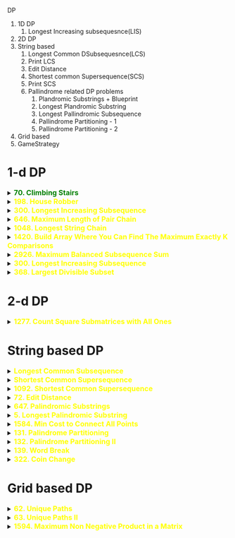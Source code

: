DP

1. 1D DP
   1. Longest Increasing subsequesnce(LIS)
2. 2D DP
3. String based
   1. Longest Common DSubsequesnce(LCS)
   2. Print LCS
   3. Edit Distance
   4. Shortest common Supersequence(SCS)
   5. Print SCS
   6. Pallindrome related DP problems
      1. Plandromic Substrings + Blueprint
      2. Longest Plandromic Substring
      3. Longest Pallindromic Subsequence
      4. Pallindrome Partitioning - 1
      5. Pallindrome Partitioning - 2
4. Grid based
5. GameStrategy



# 1-d DP



<details id="70. Climbing Stairs">
<summary> 
<span style="color:green;font-size:16px;font-weight:bold">70. Climbing Stairs 
</span></summary>

https://leetcode.com/problems/climbing-stairs/


You are climbing a staircase. It takes n steps to reach the top.

Each time you can either climb 1 or 2 steps. In how many distinct ways can you climb to the top?

 

Example 1:

Input: n = 2
Output: 2
Explanation: There are two ways to climb to the top.
1. 1 step + 1 step
2. 2 steps
Example 2:

Input: n = 3
Output: 3
Explanation: There are three ways to climb to the top.
1. 1 step + 1 step + 1 step
2. 1 step + 2 steps
3. 2 steps + 1 step
 

Constraints:

1 <= n <= 45


```java
// Bottom-up
class Solution {

    public int climbStairs(int n) {
        int[] dp = new int[n + 1];
        dp[0] = 1;
        dp[1] = 1;

        for (int i = 2; i < n + 1; i++) {
            dp[i] = dp[i - 1] + dp[i - 2];
        }
        return dp[n];
    }
}

```
```java
// Top down with memo[]
class Solution {
    public int climbStairs(int n) {
        int[] dp = new int[n + 1];
        Arrays.fill(dp, -1);
        return recursivelyClimb(0, 0, n, dp);
    }

    private int recursivelyClimb(int currStep, int totalSteps, int target, int[] dp) {
        // base
        if (currStep == target)
            return 1;
        if (currStep > target)
            return 0;
        if (dp[currStep] != -1)
            return dp[currStep];

        int singleStep = recursivelyClimb(currStep + 1, totalSteps + 1, target, dp);
        int doubleStep = recursivelyClimb(currStep + 2, totalSteps + 2, target, dp);

        return dp[currStep] = singleStep + doubleStep;
    }
}
```
</details>



<details id="198. House Robber">
<summary> 
<span style="color:yellow;font-size:16px;font-weight:bold">198. House Robber 
</span>
</summary>

https://leetcode.com/problems/house-robber/description/

You are a professional robber planning to rob houses along a street. Each house has a certain amount of money stashed, the only constraint stopping you from robbing each of them is that adjacent houses have security systems connected and it will automatically contact the police if two adjacent houses were broken into on the same night.

Given an integer array nums representing the amount of money of each house, return the maximum amount of money you can rob tonight without alerting the police.

 

Example 1:

Input: nums = [1,2,3,1]
Output: 4
Explanation: Rob house 1 (money = 1) and then rob house 3 (money = 3).
Total amount you can rob = 1 + 3 = 4.
Example 2:

Input: nums = [2,7,9,3,1]
Output: 12
Explanation: Rob house 1 (money = 2), rob house 3 (money = 9) and rob house 5 (money = 1).
Total amount you can rob = 2 + 9 + 1 = 12.
 

Constraints:

1 <= nums.length <= 100
0 <= nums[i] <= 400


```java
// Recursion + memo

class Solution {
    public int rob(int[] nums) {
        int[] dp = new int[nums.length];
        Arrays.fill(dp, -1);
        return houserRobber(nums, 0, dp);
    }

    private int houserRobber(int[] nums, int index, int[] dp) {
        if (index >= nums.length)
            return 0;
        if (dp[index] != -1)
            return dp[index];

        int rob = nums[index] + houserRobber(nums, index + 2, dp);
        int skip = houserRobber(nums, index + 1, dp);
        return dp[index] = Math.max(rob, skip);
    }
}
```
</details>

<details id="300. Longest Increasing Subsequence">
<summary> 
<span style="color:yellow;font-size:16px;font-weight:bold">300. Longest Increasing Subsequence 
</span>
</summary>

https://leetcode.com/problems/longest-increasing-subsequence/description/


Given an integer array nums, return the length of the longest strictly increasing 
subsequence
.

 

Example 1:

Input: nums = [10,9,2,5,3,7,101,18]
Output: 4
Explanation: The longest increasing subsequence is [2,3,7,101], therefore the length is 4.
Example 2:

Input: nums = [0,1,0,3,2,3]
Output: 4
Example 3:

Input: nums = [7,7,7,7,7,7,7]
Output: 1
 

Constraints:

1 <= nums.length <= 2500
-104 <= nums[i] <= 104
 

Follow up: Can you come up with an algorithm that runs in O(n log(n)) time complexity?


```java
//Approach-1 (TopDown: Recur+Memo) 
//T.C : O(n*n)
class Solution {
    private int n;
    private int[][] t;

    public int lis(int[] nums, int prevIdx, int currIdx) {
        if (currIdx == n)
            return 0;

        if (prevIdx != -1 && t[prevIdx][currIdx] != -1)
            return t[prevIdx][currIdx];

        int taken = 0;
        if (prevIdx == -1 || nums[currIdx] > nums[prevIdx])
            taken = 1 + lis(nums, currIdx, currIdx + 1);

        int notTaken = lis(nums, prevIdx, currIdx + 1);

        if (prevIdx != -1)
            t[prevIdx][currIdx] = Math.max(taken, notTaken);

        return Math.max(taken, notTaken);
    }

    public int lengthOfLIS(int[] nums) {
        t = new int[2501][2501];
        for (int[] row : t) {
            Arrays.fill(row, -1);
        }

        n = nums.length;
        return lis(nums, -1, 0);
    }
}


//Approach-2 (Bottom Up)
//T.C : O(n^2)
class Solution {
    public int lengthOfLIS(int[] nums) {
        int n = nums.length;

        int[] t = new int[n];
        Arrays.fill(t,1);
    
        int maxLIS = 1;
        
        for(int i = 1; i < n; i++){
            for(int j = 0; j < i; j++){
                if(nums[j] < nums[i]) {
                    t[i] = Math.max(t[i], t[j] + 1);
                    maxLIS = Math.max(maxLIS, t[i]);
                }
            }
        }

        return maxLIS;
    }
}


//Approacj-4 (Using concept of Patience Sorting (O(nlogn))
//T.C : O(nlogn)
//S.C : O(n)
class Solution {
    public int lengthOfLIS(int[] nums) {
        int n = nums.length;
        List<Integer> sorted = new ArrayList<>();

        for (int i = 0; i < n; i++) {
            /*
                Why lower bound?
                We want an increasing subsequence, and hence
                we want to eliminate the duplicates as well.
                lower_bound returns the index of "next greater or equal to."
            */
            int index = binarySearch(sorted, nums[i]);

            if (index == sorted.size())
                sorted.add(nums[i]); // greatest: so insert it
            else
                sorted.set(index, nums[i]); // replace
        }

        return sorted.size();
    }

    private int binarySearch(List<Integer> sorted, int target) {
        int left = 0, right = sorted.size();
        int result = sorted.size();
        
        while (left < right) {
            int mid = left + (right - left) / 2;
            
            if (sorted.get(mid) < target) {
                left = mid + 1;
            } else {
                result = mid;
                right = mid;
            }
        }
        return result;
    }
}

	
//Approach-5 (Using same code of Leetcode-2926(Maximum Balanced Subsequence Sum) (YouTube - https://www.youtube.com/watch?v=JrG4tbq6efg)
//T.C : O(nlogn)
//S.C : O(n)
class Solution {
    public int lengthOfLIS(int[] nums) {
        int n = nums.length;
        TreeMap<Integer, Integer> mp = new TreeMap<>();
        int ans = 0;

        for (int i = 0; i < n; i++) {
            int len = 1;

            Integer key = mp.lowerKey(nums[i]);
            if (key != null) {
                len += mp.get(key);
            }

            mp.put(nums[i], Math.max(mp.getOrDefault(nums[i], 0), len));

            key = mp.higherKey(nums[i]);
            while (key != null && mp.get(key) <= len) {
                mp.remove(key);
                key = mp.higherKey(nums[i]);
            }

            ans = Math.max(ans, len);
        }

        return ans;
    }
}

```


</details>

<details id="646. Maximum Length of Pair Chain">
<summary> 
<span style="color:yellow;font-size:16px;font-weight:bold">646. Maximum Length of Pair Chain 
</span>
</summary>

https://leetcode.com/problems/maximum-length-of-pair-chain/description/


You are given an array of n pairs pairs where pairs[i] = [lefti, righti] and lefti < righti.

A pair p2 = [c, d] follows a pair p1 = [a, b] if b < c. A chain of pairs can be formed in this fashion.

Return the length longest chain which can be formed.

You do not need to use up all the given intervals. You can select pairs in any order.

 

Example 1:

Input: pairs = [[1,2],[2,3],[3,4]]
Output: 2
Explanation: The longest chain is [1,2] -> [3,4].
Example 2:

Input: pairs = [[1,2],[7,8],[4,5]]
Output: 3
Explanation: The longest chain is [1,2] -> [4,5] -> [7,8].
 

Constraints:

n == pairs.length
1 <= n <= 1000
-1000 <= lefti < righti <= 1000

```java
// Recursive + momo

class Solution {
    private int n;
    private int[][] memo = new int[1001][1001];

    private int lis(List<int[]> pairs, int prevIdx, int currIdx) {
        if (currIdx == n) return 0;

        if (prevIdx != -1 && memo[prevIdx][currIdx] != -1) {
            return memo[prevIdx][currIdx];
        }

        int taken = 0;
        if (prevIdx == -1 || pairs.get(currIdx)[0] > pairs.get(prevIdx)[1]) {
            taken = 1 + lis(pairs, currIdx, currIdx + 1);
        }

        int notTaken = lis(pairs, prevIdx, currIdx + 1);

        if (prevIdx != -1) {
            memo[prevIdx][currIdx] = Math.max(taken, notTaken);
        }

        return Math.max(taken, notTaken);
    }

    public int findLongestChain(int[][] pairs) {
        for (int[] row : memo) {
            Arrays.fill(row, -1);
        }
        n = pairs.length;
        Arrays.sort(pairs, (a, b) -> Integer.compare(a[0], b[0])); // Sorting pairs by first element
        return lis(Arrays.asList(pairs), -1, 0);
    }
}






// Bottomup

import java.util.Arrays;

class Solution {
    public int findLongestChain(int[][] pairs) {
        int n = pairs.length;
        Arrays.sort(pairs, (a, b) -> Integer.compare(a[0], b[0])); // Sorting pairs by first element
        
        int[] dp = new int[n];
        Arrays.fill(dp, 1); // Each pair can at least form a chain of length 1
        int maxLen = 1;

        for (int i = 1; i < n; i++) {
            for (int j = 0; j < i; j++) {
                if (pairs[j][1] < pairs[i][0]) {
                    dp[i] = Math.max(dp[i], dp[j] + 1);
                    maxLen = Math.max(maxLen, dp[i]);
                }
            }
        }

        return maxLen;
    }
}


```

</details>





<details id="1048. Longest String Chain">
<summary> 
<span style="color:yellow;font-size:16px;font-weight:bold">1048. Longest String Chain 
</span>
</summary>

https://leetcode.com/problems/longest-string-chain/description/

You are given an array of words where each word consists of lowercase English letters.

wordA is a predecessor of wordB if and only if we can insert exactly one letter anywhere in wordA without changing the order of the other characters to make it equal to wordB.

For example, "abc" is a predecessor of "abac", while "cba" is not a predecessor of "bcad".
A word chain is a sequence of words [word1, word2, ..., wordk] with k >= 1, where word1 is a predecessor of word2, word2 is a predecessor of word3, and so on. A single word is trivially a word chain with k == 1.

Return the length of the longest possible word chain with words chosen from the given list of words.

 

Example 1:

Input: words = ["a","b","ba","bca","bda","bdca"]
Output: 4
Explanation: One of the longest word chains is ["a","ba","bda","bdca"].
Example 2:

Input: words = ["xbc","pcxbcf","xb","cxbc","pcxbc"]
Output: 5
Explanation: All the words can be put in a word chain ["xb", "xbc", "cxbc", "pcxbc", "pcxbcf"].
Example 3:

Input: words = ["abcd","dbqca"]
Output: 1
Explanation: The trivial word chain ["abcd"] is one of the longest word chains.
["abcd","dbqca"] is not a valid word chain because the ordering of the letters is changed.
 

Constraints:

1 <= words.length <= 1000
1 <= words[i].length <= 16
words[i] only consists of lowercase English letters.

```java
//Approach-1 (Using Simple LIS recursion+memo) - We sort it in the beginning to get words ordered in ascending order based on length
//T.C : O(n*n*n)
class Solution {
    int n;
    int[][] t = new int[1001][1001];

    boolean predecessor(String prev, String curr) {
        int M = prev.length();
        int N = curr.length();

        if (M >= N || N - M != 1)
            return false;

        int i = 0, j = 0;
        while (i < M && j < N) {
            if (prev.charAt(i) == curr.charAt(j)) {
                i++;
            }
            j++;
        }
        return i == M;
    }

    int lis(String[] words, int prevIdx, int currIdx) {
        if (currIdx == n)
            return 0;

        if (prevIdx != -1 && t[prevIdx][currIdx] != -1)
            return t[prevIdx][currIdx];

        int taken = 0;
        if (prevIdx == -1 || predecessor(words[prevIdx], words[currIdx]))
            taken = 1 + lis(words, currIdx, currIdx + 1);

        int notTaken = lis(words, prevIdx, currIdx + 1);

        if (prevIdx != -1)
            t[prevIdx][currIdx] = Math.max(taken, notTaken);

        return Math.max(taken, notTaken);
    }

    int longestStrChain(String[] words) {
        for(int i = 0; i < 1000; i++) {
            for(int j = 0; j < 1000; j++) {
                t[i][j] = -1;
            }
        }
        
        n = words.length;
        Arrays.sort(words, (s1, s2) -> Integer.compare(s1.length(), s2.length())); 
        // You can select pairs in any order.
        return lis(words, -1, 0);
    }
}

//Approach-2 (Using Simple LIS Bottom Up) - We sort it in the beginning to get words ordered in ascending order based on length
//T.C : O(n*n*n)
class Solution {

    public int longestStrChain(String[] words) {
        int n = words.length;
        Arrays.sort(words, (s1, s2) -> Integer.compare(s1.length(), s2.length()));

        int[] t = new int[n];
        Arrays.fill(t, 1);
        int maxL = 1;

        for (int i = 0; i < n; i++) {
            for (int j = 0; j < i; j++) {

                if (predecessor(words[j], words[i])) {
                    t[i] = Math.max(t[i], t[j] + 1);
                    maxL = Math.max(maxL, t[i]);
                }
            }
        }

        return maxL;
    }
        
    public boolean predecessor(String prev, String curr) {
        int M = prev.length();
        int N = curr.length();

        if (M >= N || N - M != 1)
            return false;

        int i = 0, j = 0;
        while (i < M && j < N) {
            if (prev.charAt(i) == curr.charAt(j)) {
                i++;
            }
            j++;
        }
        return i == M;
    }

}

```

</details>


<details id="1420. Build Array Where You Can Find The Maximum Exactly K Comparisons">
<summary> 
<span style="color:yellow;font-size:16px;font-weight:bold">1420. Build Array Where You Can Find The Maximum Exactly K Comparisons 
</span>
</summary>
</details>







<details id="2926. Maximum Balanced Subsequence Sum">
<summary> 
<span style="color:yellow;font-size:16px;font-weight:bold">2926. Maximum Balanced Subsequence Sum 
</span>
</summary>


https://leetcode.com/problems/maximum-balanced-subsequence-sum/description/


You are given a 0-indexed integer array nums.

A subsequence of nums having length k and consisting of indices i0 < i1 < ... < ik-1 is balanced if the following holds:

nums[ij] - nums[ij-1] >= ij - ij-1, for every j in the range [1, k - 1].
A subsequence of nums having length 1 is considered balanced.

Return an integer denoting the maximum possible sum of elements in a balanced subsequence of nums.

A subsequence of an array is a new non-empty array that is formed from the original array by deleting some (possibly none) of the elements without disturbing the relative positions of the remaining elements.

 

Example 1:

Input: nums = [3,3,5,6]
Output: 14
Explanation: In this example, the subsequence [3,5,6] consisting of indices 0, 2, and 3 can be selected.
nums[2] - nums[0] >= 2 - 0.
nums[3] - nums[2] >= 3 - 2.
Hence, it is a balanced subsequence, and its sum is the maximum among the balanced subsequences of nums.
The subsequence consisting of indices 1, 2, and 3 is also valid.
It can be shown that it is not possible to get a balanced subsequence with a sum greater than 14.
Example 2:

Input: nums = [5,-1,-3,8]
Output: 13
Explanation: In this example, the subsequence [5,8] consisting of indices 0 and 3 can be selected.
nums[3] - nums[0] >= 3 - 0.
Hence, it is a balanced subsequence, and its sum is the maximum among the balanced subsequences of nums.
It can be shown that it is not possible to get a balanced subsequence with a sum greater than 13.
Example 3:

Input: nums = [-2,-1]
Output: -1
Explanation: In this example, the subsequence [-1] can be selected.
It is a balanced subsequence, and its sum is the maximum among the balanced subsequences of nums.



```java
//Approach-1 (Using LIS) - Recursion (TLE) ---> 316 / 345 testcases passed
//T.C : O(n^2) - prev index for every i
public class Solution {
    private Map<String, Long> memo = new HashMap<>();

    public long solve(int i, int prev, int[] nums) {
        if (i >= nums.length) {
            return 0;
        }

        String key = i + "_" + prev;
        if (memo.containsKey(key)) {
            return memo.get(key);
        }

        long taken = Integer.MIN_VALUE;

        if (prev == -1 || nums[i] - i >= nums[prev] - prev) {
            taken = nums[i] + solve(i + 1, i, nums);
        }

        long notTaken = solve(i + 1, prev, nums);
        long result = Math.max(taken, notTaken);
        memo.put(key, result);

        return result;
    }

    public long maxBalancedSubsequenceSum(int[] nums) {
        boolean allNegative = true;
        long maxEl = Integer.MIN_VALUE;
        memo.clear();

        for (int x : nums) {
            maxEl = Math.max(maxEl, x);
            if (x >= 0) {
                allNegative = false;
            }
        }

        if (allNegative) {
            return maxEl;
        }

        return solve(0, -1, nums);
    }
}



//Approach-2 (Using LIS Bottom Up) - TLE (341/345 Test cases passed)
//Time : O(n^2)
class Solution {
    public long maxBalancedSubsequenceSum(int[] nums) {
        int n = nums.length;
        
        int maxEl = Arrays.stream(nums).max().getAsInt();
        if(maxEl <= 0) {
            return maxEl;
        }

        long[] t = new long[n];
        for(int i = 0; i < n; i++) {
            t[i] = nums[i];
        }

        long maxSum = Integer.MIN_VALUE;
        for(int i = 0; i < n; i++) {
            for(int j = 0; j < i; j++) {
                if(nums[i] - i >= nums[j] - j) {
                    t[i] = Math.max(t[i], t[j] + nums[i]);
                    maxSum = Math.max(maxSum, t[i]);
                }
            }
        }

        return maxSum > maxEl ? maxSum : maxEl;
    }
}


//Approach-3 (Using Optimal LIS - Similar to Patience Sorting) - Accepted
//Time : O(nlogn)
class Solution {
    public long maxBalancedSubsequenceSum(int[] nums) {
        int n = nums.length;
        int [] arr = new int[n];
        for(int i = 0; i<n; i++){
            arr[i] = nums[i]-i;
        }
        TreeMap<Integer, Long> map = new TreeMap<>();
        long ans = Integer.MIN_VALUE;
        for(int i = 0; i<n; i++){
            if(nums[i]<=0){
                ans = Math.max(ans, nums[i]);
            }
            else{
                long temp = nums[i];
                if(map.floorKey(arr[i])!=null){
                    temp += map.get(map.floorKey(arr[i]));
                }
                while(map.ceilingKey(arr[i])!=null && map.get(map.ceilingKey(arr[i]))<temp){
                    map.remove(map.ceilingKey(arr[i]));
                }
                if(map.floorKey(arr[i])==null || map.get(map.floorKey(arr[i]))<temp){
                    map.put(arr[i], temp);
                }
                ans = Math.max(ans, temp);
            }
        }
        return ans;
    }
}

```
</details>








<details id="300. Longest Increasing Subsequence">
<summary> 
<span style="color:yellow;font-size:16px;font-weight:bold">300. Longest Increasing Subsequence 
</span>
</summary>

https://leetcode.com/problems/longest-increasing-subsequence/description/

Given an integer array nums, return the length of the longest strictly increasing 
subsequence
.

 

Example 1:

Input: nums = [10,9,2,5,3,7,101,18]
Output: 4
Explanation: The longest increasing subsequence is [2,3,7,101], therefore the length is 4.
Example 2:

Input: nums = [0,1,0,3,2,3]
Output: 4
Example 3:

Input: nums = [7,7,7,7,7,7,7]
Output: 1
 

Constraints:

1 <= nums.length <= 2500
-104 <= nums[i] <= 104
 

Follow up: Can you come up with an algorithm that runs in O(n log(n)) time complexity?

```java
//Approach-1 (TopDown: Recur+Memo) 
//T.C : O(n*n)
class Solution {
    private int n;
    private int[][] t;

    public int lis(int[] nums, int prevIdx, int currIdx) {
        if (currIdx == n)
            return 0;

        if (prevIdx != -1 && t[prevIdx][currIdx] != -1)
            return t[prevIdx][currIdx];

        int taken = 0;
        if (prevIdx == -1 || nums[currIdx] > nums[prevIdx])
            taken = 1 + lis(nums, currIdx, currIdx + 1);

        int notTaken = lis(nums, prevIdx, currIdx + 1);

        if (prevIdx != -1)
            t[prevIdx][currIdx] = Math.max(taken, notTaken);

        return Math.max(taken, notTaken);
    }

    public int lengthOfLIS(int[] nums) {
        t = new int[2501][2501];
        for (int[] row : t) {
            Arrays.fill(row, -1);
        }

        n = nums.length;
        return lis(nums, -1, 0);
    }
}


//Approach-2 (Bottom Up)
//T.C : O(n^2)
class Solution {
    public int lengthOfLIS(int[] nums) {
        int n = nums.length;

        int[] t = new int[n];
        Arrays.fill(t,1);
    
        int maxLIS = 1;
        
        for(int i = 1; i < n; i++){
            for(int j = 0; j < i; j++){
                if(nums[j] < nums[i]) {
                    t[i] = Math.max(t[i], t[j] + 1);
                    maxLIS = Math.max(maxLIS, t[i]);
                }
            }
        }

        return maxLIS;
    }
}


//Approacj-4 (Using concept of Patience Sorting (O(nlogn))
//T.C : O(nlogn)
//S.C : O(n)
class Solution {
    public int lengthOfLIS(int[] nums) {
        int n = nums.length;
        List<Integer> sorted = new ArrayList<>();

        for (int i = 0; i < n; i++) {
            /*
                Why lower bound?
                We want an increasing subsequence, and hence
                we want to eliminate the duplicates as well.
                lower_bound returns the index of "next greater or equal to."
            */
            int index = binarySearch(sorted, nums[i]);

            if (index == sorted.size())
                sorted.add(nums[i]); // greatest: so insert it
            else
                sorted.set(index, nums[i]); // replace
        }

        return sorted.size();
    }

    private int binarySearch(List<Integer> sorted, int target) {
        int left = 0, right = sorted.size();
        int result = sorted.size();
        
        while (left < right) {
            int mid = left + (right - left) / 2;
            
            if (sorted.get(mid) < target) {
                left = mid + 1;
            } else {
                result = mid;
                right = mid;
            }
        }
        return result;
    }
}

	
//Approach-5 (Using same code of Leetcode-2926(Maximum Balanced Subsequence Sum) (YouTube - https://www.youtube.com/watch?v=JrG4tbq6efg)
//T.C : O(nlogn)
//S.C : O(n)
class Solution {
    public int lengthOfLIS(int[] nums) {
        int n = nums.length;
        TreeMap<Integer, Integer> mp = new TreeMap<>();
        int ans = 0;

        for (int i = 0; i < n; i++) {
            int len = 1;

            Integer key = mp.lowerKey(nums[i]);
            if (key != null) {
                len += mp.get(key);
            }

            mp.put(nums[i], Math.max(mp.getOrDefault(nums[i], 0), len));

            key = mp.higherKey(nums[i]);
            while (key != null && mp.get(key) <= len) {
                mp.remove(key);
                key = mp.higherKey(nums[i]);
            }

            ans = Math.max(ans, len);
        }

        return ans;
    }
}
```
</details>







<details id="368. Largest Divisible Subset">
<summary> 
<span style="color:yellow;font-size:16px;font-weight:bold">368. Largest Divisible Subset 
</span>
</summary>

https://leetcode.com/problems/largest-divisible-subset/description/


Given a set of distinct positive integers nums, return the largest subset answer such that every pair (answer[i], answer[j]) of elements in this subset satisfies:

answer[i] % answer[j] == 0, or
answer[j] % answer[i] == 0
If there are multiple solutions, return any of them.

 

Example 1:

Input: nums = [1,2,3]
Output: [1,2]
Explanation: [1,3] is also accepted.
Example 2:

Input: nums = [1,2,4,8]
Output: [1,2,4,8]
 

Constraints:

1 <= nums.length <= 1000
1 <= nums[i] <= 2 * 109
All the integers in nums are unique.

```java
//Approach-1 (Using Brute Force same as LIS)
//T.C : O(2^n) without memoization
//S.C : O(n)
public class Solution {

    public List<Integer> largestDivisibleSubset(int[] nums) {
        Arrays.sort(nums);

        List<Integer> result = new ArrayList<>();
        List<Integer> temp = new ArrayList<>();

        generate(0, nums, result, temp, -1);

        return result;
    }

    private void generate(int idx, int[] nums, List<Integer> result, List<Integer> temp, int prev) {
        if (idx >= nums.length) {
            if (temp.size() > result.size()) {
                result.clear();
                result.addAll(temp);
            }
            return;
        }

        if (prev == -1 || nums[idx] % prev == 0) {
            temp.add(nums[idx]);
            generate(idx + 1, nums, result, temp, nums[idx]);
            temp.remove(temp.size() - 1);
        }

        generate(idx + 1, nums, result, temp, prev);
    }
}


//Approach-2 (Using Bottom Up same as LIS) - Just need to keep track of how to print LIS
//T.C : O(n^2)
//S.C : O(n)
public class Solution {

    public List<Integer> largestDivisibleSubset(int[] nums) {
        Arrays.sort(nums);

        int n = nums.length;
        int[] t = new int[n];
        Arrays.fill(t, 1);

        int[] prevIdx = new int[n];
        Arrays.fill(prevIdx, -1);

        int lastChosenIndex = 0;
        int maxL = 1;

        for (int i = 0; i < n; i++) {
            for (int j = 0; j < i; j++) {
                if (nums[i] % nums[j] == 0) {
                    if (t[i] < t[j] + 1) {
                        t[i] = t[j] + 1;
                        prevIdx[i] = j;
                    }

                    if (t[i] > maxL) {
                        maxL = t[i];
                        lastChosenIndex = i;
                    }
                }
            }
        }

        List<Integer> result = new ArrayList<>();
        while (lastChosenIndex >= 0) {
            result.add(nums[lastChosenIndex]);
            lastChosenIndex = prevIdx[lastChosenIndex];
        }

        return result;
    }
}

```

</details>

# 2-d DP





<details id="1277. Count Square Submatrices with All Ones">
<summary> 
<span style="color:yellow;font-size:16px;font-weight:bold">1277. Count Square Submatrices with All Ones 
</span>
</summary>

https://leetcode.com/problems/count-square-submatrices-with-all-ones/description/?envType=daily-question&envId=2024-10-27

    Given a m * n matrix of ones and zeros, return how many square submatrices have all ones.

    

    Example 1:

    Input: matrix =
    [
    [0,1,1,1],
    [1,1,1,1],
    [0,1,1,1]
    ]
    Output: 15
    Explanation: 
    There are 10 squares of side 1.
    There are 4 squares of side 2.
    There is  1 square of side 3.
    Total number of squares = 10 + 4 + 1 = 15.
    Example 2:

    Input: matrix = 
    [
    [1,0,1],
    [1,1,0],
    [1,1,0]
    ]
    Output: 7
    Explanation: 
    There are 6 squares of side 1.  
    There is 1 square of side 2. 
    Total number of squares = 6 + 1 = 7.
    

    Constraints:

    1 <= arr.length <= 300
    1 <= arr[0].length <= 300
    0 <= arr[i][j] <= 1


```java
class Solution {
    public int countSquares(int[][] matrix) {
        int count = 0;
        int m = matrix.length;
        int n = matrix[0].length;
        int[][] dp = new int[m][n];
        for (int[] d : dp)
            Arrays.fill(d, -1);

        for (int i = 0; i < m; i++) {
            for (int j = 0; j < n; j++) {
                count += solve(i, j, matrix, dp);
            }
        }
        return count;
    }

    private int solve(int r, int j, int[][] matrix, int[][] dp) {
        if (r >= matrix.length || j >= matrix[0].length || matrix[r][j] == 0)
            return 0;
        if (dp[r][j] != -1)
            return dp[r][j];
        int right = solve(r + 1, j, matrix, dp);
        int diagonal = solve(r + 1, j + 1, matrix, dp);
        int bottom = solve(r, j + 1, matrix, dp);
        return dp[r][j] = 1 + Math.min(right, Math.min(diagonal, bottom));
    }
}

```

</details>
















































# String based DP






<details id="Longest Common Subsequence">
<summary> 
<span style="color:yellow;font-size:16px;font-weight:bold">Longest Common Subsequence 
</span>
</summary>

https://www.geeksforgeeks.org/printing-longest-common-subsequence/

Printing Longest Common Subsequence
Last Updated : 26 Oct, 2023
Given two sequences, print the longest subsequence present in both of them.

Examples: 

LCS for input Sequences “ABCDGH” and “AEDFHR” is “ADH” of length 3. 
LCS for input Sequences “AGGTAB” and “GXTXAYB” is “GTAB” of length 4.
We have discussed Longest Common Subsequence (LCS) problem in a previous post. The function discussed there was mainly to find the length of LCS. To find length of LCS, a 2D table L[][] was constructed. In this post, the function to construct and print LCS is discussed.

Following is detailed algorithm to print the LCS. It uses the same 2D table L[][].

Construct L[m+1][n+1] using the steps discussed in previous post.
The value L[m][n] contains length of LCS. Create a character array lcs[] of length equal to the length of lcs plus 1 (one extra to store \0).
Traverse the 2D array starting from L[m][n]. Do following for every cell L[i][j] 
If characters (in X and Y) corresponding to L[i][j] are same (Or X[i-1] == Y[j-1]), then include this character as part of LCS. 
Else compare values of L[i-1][j] and L[i][j-1] and go in direction of greater value.
The following table (taken from Wiki) shows steps (highlighted) followed by the above algorithm.

```java
//Using LCS code
//T.C : O(m*n)
//S.C : O(m*n)
public class Solution {
    public void printLongestCommonSubsequence(String s1, String s2) {
        int m = s1.length();
        int n = s2.length();

        int[][] t = new int[m + 1][n + 1];

        // first row and first column will be 0
        for (int row = 0; row < m + 1; row++) {
            t[row][0] = 0;
        }

        for (int col = 0; col < n + 1; col++) {
            t[0][col] = 0;
        }

        for (int i = 1; i < m + 1; i++) {
            for (int j = 1; j < n + 1; j++) {
                if (s1.charAt(i - 1) == s2.charAt(j - 1)) {
                    t[i][j] = 1 + t[i - 1][j - 1];
                } else {
                    t[i][j] = Math.max(t[i - 1][j], t[i][j - 1]);
                }
            }
        }

        StringBuilder lcs = new StringBuilder();

        int i = m, j = n;

        while (i > 0 && j > 0) {
            if (s1.charAt(i - 1) == s2.charAt(j - 1)) {
                lcs.append(s1.charAt(i - 1));
                i--;
                j--;
            } else {
                if (t[i - 1][j] > t[i][j - 1]) {
                    i--;
                } else {
                    j--;
                }
            }
        }

        System.out.println(lcs.reverse().toString());
    }
}
```

</details>



<details id="Shortest Common Supersequence">
<summary> 
<span style="color:yellow;font-size:16px;font-weight:bold">Shortest Common Supersequence 
</span>
</summary>

https://www.geeksforgeeks.org/problems/shortest-common-supersequence0322/1

Given two strings X and Y of lengths m and n respectively, find the length of the smallest string which has both, X and Y as its sub-sequences.
Note: X and Y can have both uppercase and lowercase letters.

Example 1

Input:
X = abcd, Y = xycd
Output: 6
Explanation: Shortest Common Supersequence
would be abxycd which is of length 6 and
has both the strings as its subsequences.
Example 2

Input:
X = efgh, Y = jghi
Output: 6
Explanation: Shortest Common Supersequence
would be ejfghi which is of length 6 and
has both the strings as its subsequences.
Your Task:
You don't have to take any input or print anything. Your task is to complete shortestCommonSupersequence() function that takes X, Y, m, and n as arguments and returns the length of the required string.

Expected Time Complexity: O(Length(X) * Length(Y)).
Expected Auxiliary Space: O(Length(X) * Length(Y)).

Constraints:
1<= |X|, |Y| <= 100


```java
// Approach-1 (Recursion + Memoization)
// T.C : O(m*n)
// S.C : O(m*n)
class Solution {
    int[][] t;

    public int solve(String s1, String s2, int m, int n) {
        if (m == 0 || n == 0) {
            return m + n;
        }

        if (t[m][n] != -1) {
            return t[m][n];
        }

        if (s1.charAt(m - 1) == s2.charAt(n - 1)) {
            return t[m][n] = 1 + solve(s1, s2, m - 1, n - 1);
        } else {
            return t[m][n] = 1 + Math.min(solve(s1, s2, m - 1, n), solve(s1, s2, m, n - 1));
        }
    }

    // Function to find length of shortest common supersequence of two strings.
    public int shortestCommonSupersequence(String s1, String s2, int m, int n) {
        t = new int[m + 1][n + 1];
        for (int[] row : t) {
            Arrays.fill(row, -1);
        }
        return solve(s1, s2, m, n);
    }
}

// Approach-2 (Bottom Up)
// T.C : O(m*n)
// S.C : O(m*n)
class Solution2 {
    // Function to find length of shortest common supersequence of two strings.
    public int shortestCommonSupersequence(String s1, String s2, int m, int n) {
        int[][] t = new int[m + 1][n + 1];

        for (int i = 0; i < m + 1; i++) {
            for (int j = 0; j < n + 1; j++) {
                if (i == 0 || j == 0) {
                    t[i][j] = i + j;
                } else if (s1.charAt(i - 1) == s2.charAt(j - 1)) {
                    t[i][j] = 1 + t[i - 1][j - 1];
                } else {
                    t[i][j] = 1 + Math.min(t[i - 1][j], t[i][j - 1]);
                }
            }
        }

        return t[m][n];
    }
}

// Approach-3 (Using LCS Code)
// You need to write the common letters only once and then write remaining letters of s1 and s2
// T.C : O(m*n)
// S.C : O(m*n)
class Solution3 {
    // Function to find length of shortest common supersequence of two strings.
    public int shortestCommonSupersequence(String s1, String s2, int m, int n) {
        int[][] t = new int[m + 1][n + 1];

        for (int i = 0; i < m + 1; i++) {
            for (int j = 0; j < n + 1; j++) {
                if (i == 0 || j == 0)
                    t[i][j] = 0;
                else if (s1.charAt(i - 1) == s2.charAt(j - 1))
                    t[i][j] = 1 + t[i - 1][j - 1];
                else
                    t[i][j] = Math.max(t[i - 1][j], t[i][j - 1]);
            }
        }

        int LCS = t[m][n];

        int letters_from_s1 = m - LCS;
        int letters_from_s2 = n - LCS;

        return LCS + letters_from_s1 + letters_from_s2;
    }
}

```
</details>





<details id="1092. Shortest Common Supersequence ">
<summary> 
<span style="color:yellow;font-size:16px;font-weight:bold">1092. Shortest Common Supersequence  
</span>
</summary>

https://leetcode.com/problems/shortest-common-supersequence/description/


Given two strings str1 and str2, return the shortest string that has both str1 and str2 as subsequences. If there are multiple valid strings, return any of them.

A string s is a subsequence of string t if deleting some number of characters from t (possibly 0) results in the string s.

 

Example 1:

Input: str1 = "abac", str2 = "cab"
Output: "cabac"
Explanation: 
str1 = "abac" is a subsequence of "cabac" because we can delete the first "c".
str2 = "cab" is a subsequence of "cabac" because we can delete the last "ac".
The answer provided is the shortest such string that satisfies these properties.
Example 2:

Input: str1 = "aaaaaaaa", str2 = "aaaaaaaa"
Output: "aaaaaaaa"
 

Constraints:

1 <= str1.length, str2.length <= 1000
str1 and str2 consist of lowercase English letters.

```java

//T.C : O(m*n)
//S.C : O(m*n)
class Solution {
    public String shortestCommonSupersequence(String str1, String str2) {
        int m=str1.length();
        int n=str2.length();
        int[][] dp=new int[m+1][n+1];

        // Making the first column as 0
        for(int i=0;i<=m;i++){
            dp[i][0]=i;
        }

        // Making the first row as 0
        for(int i=0;i<=n;i++){
            dp[0][i]=i;
        }

        for(int i=1;i<=m;i++){
            for(int j=1;j<=n;j++){
                if(str1.charAt(i-1) == str2.charAt(j-1)){
                    dp[i][j] = 1 + dp[i-1][j-1];
                }else{
                    dp[i][j]= 1 + Math.min(dp[i][j-1],dp[i-1][j]) ;
                }
            }
        }

        StringBuilder commonSuperSeq = new StringBuilder();
        int i = m, j = n;

        while (i > 0 && j > 0) {
            if (str1.charAt(i - 1) == str2.charAt(j - 1)) {
                commonSuperSeq.append(str1.charAt(i - 1));
                i--;
                j--;
            } else if (dp[i - 1][j] < dp[i][j - 1]) {
                commonSuperSeq.append(str1.charAt(i - 1));
                i--;
            } else {
                commonSuperSeq.append(str2.charAt(j - 1));
                j--;
            }
        }

        while (i > 0) {
            commonSuperSeq.append(str1.charAt(i - 1));
            i--;
        }
        while (j > 0) {
            commonSuperSeq.append(str2.charAt(j - 1));
            j--;
        }

        return commonSuperSeq.reverse().toString();
    }
}
```
</details>


<details id="72. Edit Distance">
<summary> 
<span style="color:yellow;font-size:16px;font-weight:bold">72. Edit Distance 
</span>
</summary>

https://leetcode.com/problems/edit-distance/description/

Given two strings word1 and word2, return the minimum number of operations required to convert word1 to word2.

You have the following three operations permitted on a word:

Insert a character
Delete a character
Replace a character
 

Example 1:

Input: word1 = "horse", word2 = "ros"
Output: 3
Explanation: 
horse -> rorse (replace 'h' with 'r')
rorse -> rose (remove 'r')
rose -> ros (remove 'e')
Example 2:

Input: word1 = "intention", word2 = "execution"
Output: 5
Explanation: 
intention -> inention (remove 't')
inention -> enention (replace 'i' with 'e')
enention -> exention (replace 'n' with 'x')
exention -> exection (replace 'n' with 'c')
exection -> execution (insert 'u')
 

Constraints:

0 <= word1.length, word2.length <= 500
word1 and word2 consist of lowercase English letters.



```java

/// Recursion (Not accepted)
class Solution {
    public int minDistance(String word1, String word2) {
        return minEditDist(word1, word2, word1.length() - 1, word2.length() - 1);
    }

    private int minEditDist(String word1, String word2, int i, int j) {
        if (i < 0 && j < 0)
            return 0;

        if (i < 0)
            return j+1;

        if (j < 0)
            return i+1;

        if(word1.charAt(i) == word2.charAt(j))
            return minEditDist(word1, word2, i - 1, j - 1);

        int insert = minEditDist(word1, word2, i, j - 1);
        int delete = minEditDist(word1, word2, i - 1, j);
        int replace = minEditDist(word1, word2, i - 1, j - 1);
        return 1 + Math.min(insert, Math.min(delete, replace));
    }
}
```


```java
// Recursive + memoized (accepted)
class Solution {
    public int minDistance(String word1, String word2) {
        int[][] dp=new int[word1.length()+1][word2.length() + 1];
        for(int[] array:dp)Arrays.fill(array, -1);

        return minEditDist(word1, word2, word1.length() - 1, word2.length() - 1, dp);
    }

    private int minEditDist(String word1, String word2, int i, int j, int[][] dp) {

        if (i < 0)
            return j+1;

        if (j < 0)
            return i+1;
        
        if(dp[i][j]!=-1)return dp[i][j];

        if(word1.charAt(i) == word2.charAt(j))
            return dp[i][j]= minEditDist(word1, word2, i - 1, j - 1, dp);

        int insert = minEditDist(word1, word2, i, j - 1, dp);
        int delete = minEditDist(word1, word2, i - 1, j , dp);
        int replace = minEditDist(word1, word2, i - 1, j - 1, dp);
        return  dp[i][j]= 1 + Math.min(insert, Math.min(delete, replace));
    }
}
```


```java
// Bootom-up
class Solution {
    public int minDistance(String word1, String word2) {
        int m = word1.length();
        int n = word2.length();
        int[][] dp = new int[m + 1][n + 1];

        for(int i=0;i<=m;i++){
            dp[i][0]=i;
        }
        for(int i=0;i<=n;i++){
            dp[0][i]=i;
        }
        for (int i = 1; i <= m; i++) {
            for (int j = 1; j <= n; j++) {
                // Same charaacter requires no additional operation
                if (word1.charAt(i - 1) == word2.charAt(j - 1)) {
                    dp[i][j] = dp[i - 1][j - 1];
                } else {
                    // Check for all the operation
                    dp[i][j] = 1 + Math.min(dp[i - 1][j - 1], Math.min(dp[i - 1][j], dp[i][j - 1]));
                }
            }
        }
        return dp[m][n];
    }
}
```




</details>




<details id="647. Palindromic Substrings">
<summary> 
<span style="color:yellow;font-size:16px;font-weight:bold">647. Palindromic Substrings 
</span>
</summary>

https://leetcode.com/problems/palindromic-substrings/description/

Given a string s, return the number of palindromic substrings in it.

A string is a palindrome when it reads the same backward as forward.

A substring is a contiguous sequence of characters within the string.

 

Example 1:

Input: s = "abc"
Output: 3
Explanation: Three palindromic strings: "a", "b", "c".
Example 2:

Input: s = "aaa"
Output: 6
Explanation: Six palindromic strings: "a", "a", "a", "aa", "aa", "aaa".
 

Constraints:

1 <= s.length <= 1000
s consists of lowercase English letters.

```java
// Approach-1 (Simply check all substrings possible)
// T.C : O(n^3)
// S.C : O(1)
class Solution1 {
    public boolean check(String s, int i, int j) {
        if (i >= j) {
            return true;
        }

        if (s.charAt(i) == s.charAt(j)) {
            return check(s, i + 1, j - 1);
        }

        return false;
    }

    public int countSubstrings(String s) {
        int n = s.length();

        int count = 0;
        for (int i = 0; i < n; i++) {
            for (int j = i; j < n; j++) { // check all possible substrings
                if (check(s, i, j)) {
                    count++;
                }
            }
        }

        return count;
    }
}

// Approach-2 (Memoize the approach above)
// T.C : O(n^2) - Every subproblem is being computed only once and after that, it's being reused
// S.C : O(n^2)
class Solution {
    int[][] t;

    public boolean check(String s, int i, int j) {
        if (i >= j) {
            return true;
        }

        if (t[i][j] != -1) {
            return t[i][j] == 1;
        }

        if (s.charAt(i) == s.charAt(j)) {
            boolean val = check(s, i+1, j-1);
            if(val == true)
                t[i][j] = 1;
            else
                t[i][j] = 0;
            return val;
        }

        t[i][j] = 0;
        return false;
    }

    public int countSubstrings(String s) {
        int n = s.length();
        t = new int[n][n];
        for (int[] row : t) {
            Arrays.fill(row, -1);
        }

        int count = 0;
        for (int i = 0; i < n; i++) {
            for (int j = i; j < n; j++) { // check all possible substrings
                if (check(s, i, j)) {
                    count++;
                }
            }
        }

        return count;
    }
}


// Approach-3 (Bottom Up - My Favourite Blueprint of Palindrome Questions)
// T.C : O(n^2)
// S.C : O(n^2)
class Solution3 {
    public int countSubstrings(String s) {
        int n = s.length();
        boolean[][] t = new boolean[n][n];

        int count = 0;

        for (int L = 1; L <= n; L++) {
            for (int i = 0; i + L <= n; i++) {
                int j = i + L - 1;

                if (i == j) {
                    t[i][i] = true; // Single characters are palindrome
                } else if (i + 1 == j) {
                    t[i][j] = (s.charAt(i) == s.charAt(j)); // Strings of 2 Length
                } else {
                    t[i][j] = (s.charAt(i) == s.charAt(j) && t[i + 1][j - 1]);
                }

                if (t[i][j]) {
                    count++;
                }
            }
        }

        return count;
    }
}


// Approach-4 (Smart approach)
// T.C : O(n^2)
// S.C : O(1)
class Solution4 {
    private int count = 0;

    private void check(String s, int i, int j, int n) {
        while (i >= 0 && j < n && s.charAt(i) == s.charAt(j)) {
            count++;
            i--; // expanding from center
            j++; // expanding from center
        }
    }

    public int countSubstrings(String s) {
        int n = s.length();
        count = 0;

        /*
         * Every single character in the string is a center for possible odd-length
         * palindromes: check(s, i, i); Every pair of consecutive characters in the
         * string is a center for possible even-length palindromes: check(s, i, i+1);
         */
        for (int i = 0; i < n; i++) {
            check(s, i, i, n);
            check(s, i, i + 1, n);
        }
        return count;
    }
}
```
</details>






<details id="5. Longest Palindromic Substring">
<summary> 
<span style="color:yellow;font-size:16px;font-weight:bold">5. Longest Palindromic Substring 
</span>
</summary>

https://leetcode.com/problems/longest-palindromic-substring/description/

Given a string s, return the longest 
palindromic
 
substring
 in s.

 

Example 1:

Input: s = "babad"
Output: "bab"
Explanation: "aba" is also a valid answer.
Example 2:

Input: s = "cbbd"
Output: "bb"
 

Constraints:

1 <= s.length <= 1000
s consist of only digits and English letters.

```java
//Approach 1 - Recursion + Memoization
//T.C : O(n^2) - Because the AMortized Time Complexity of solve() will become 1 due to memoization.
//S.C : O(n^2)
public class Solution {
    private int[][] t;

    public String longestPalindrome(String s) {
        int n = s.length();
        int maxlen = Integer.MIN_VALUE;
        int startingIndex = 0;
        t = new int[n][n];
        for (int i = 0; i < n; i++) {
            Arrays.fill(t[i], -1);
        }

        for (int i = 0; i < n; i++) {
            for (int j = i; j < n; j++) {
                if (solve(s, i, j) && j - i + 1 > maxlen) {
                    startingIndex = i;
                    maxlen = j - i + 1;
                }
            }
        }

        return s.substring(startingIndex, startingIndex + maxlen);
    }

    private boolean solve(String s, int l, int r) {
        if (l >= r) {
            return true;
        }

        if (t[l][r] != -1) {
            return t[l][r] == 1;
        }

        if (s.charAt(l) == s.charAt(r)) {
            t[l][r] = solve(s, l + 1, r - 1) ? 1 : 0;
        } else {
            t[l][r] = 0;
        }

        return t[l][r] == 1;
    }
}

```

```java
//Approach 2 - Looping simply in solve()
//T.C : O(n^3)
public class Solution {
    private boolean solve(String s, int l, int r) {
        while (l <= r) {
            if (s.charAt(l) != s.charAt(r))
                return false;
            l++;
            r--;
        }
        return true;
    }

    public String longestPalindrome(String s) {
        int n = s.length();
        int maxlen = Integer.MIN_VALUE;
        int startingIndex = 0;

        for (int i = 0; i < n; i++) {
            for (int j = i; j < n; j++) {
                if (solve(s, i, j)) {
                    if (j - i + 1 > maxlen) {
                        startingIndex = i;
                        maxlen = j - i + 1;
                    }
                }
            }
        }

        return s.substring(startingIndex, startingIndex + maxlen);
    }
}

```



```java


// Bottom up O(n^2)
class Solution {
    public String longestPalindrome(String s) {
        int m = s.length();
        // isPalindrome[i][j] signifies if the substring starting from i ending at j,
        // both inclusive is a palindrome.
        boolean[][] isPalindrome = new boolean[m][m];
        String maxLengthPalindrome = "";
        for (int L = 1; L <= m; L++) {
            for (int i = 0; i + L - 1 < m; i++) {
                int j = i + L - 1;

                // 1 length string is always palindrome
                if (i == j)
                    isPalindrome[i][j] = true;

                // 2 length strings
                else if (i + 1 == j)
                    isPalindrome[i][j] = s.charAt(i) == s.charAt(j);

                else {
                    isPalindrome[i][j] = s.charAt(i) == s.charAt(j) && isPalindrome[i + 1][j - 1];
                }

                if (isPalindrome[i][j] && L>maxLengthPalindrome.length()) {
                    maxLengthPalindrome = s.substring(i,j+1);
                }
            }
        }
        return maxLengthPalindrome;
    }
}

```
</details>













<details id="1584. Min Cost to Connect All Points">
<summary> 
<span style="color:yellow;font-size:16px;font-weight:bold">1584. Min Cost to Connect All Points 
</span>
</summary>

https://leetcode.com/problems/minimum-insertion-steps-to-make-a-string-palindrome/description/

Given a string s. In one step you can insert any character at any index of the string.

Return the minimum number of steps to make s palindrome.

A Palindrome String is one that reads the same backward as well as forward.

 

Example 1:

Input: s = "zzazz"
Output: 0
Explanation: The string "zzazz" is already palindrome we do not need any insertions.
Example 2:

Input: s = "mbadm"
Output: 2
Explanation: String can be "mbdadbm" or "mdbabdm".
Example 3:

Input: s = "leetcode"
Output: 5
Explanation: Inserting 5 characters the string becomes "leetcodocteel".
 

Constraints:

1 <= s.length <= 500
s consists of lowercase English letters.


```java
//Approach-1 (Recur + Memo - Using Straight Forward Pallindromic Property)
//T.C : O(n*n)
//S.C : O(n*n)
class Solution {
    private int[][] t;

    private int solve(int i, int j, String s) {
        if (i >= j)
            return 0;

        if (t[i][j] != -1)
            return t[i][j];

        if (s.charAt(i) == s.charAt(j))
            return t[i][j] = solve(i + 1, j - 1, s);

        return t[i][j] = 1 + Math.min(solve(i, j - 1, s), solve(i + 1, j, s));
    }

    public int minInsertions(String s) {
        int n = s.length();
        t = new int[n][n];

        for (int[] row : t)
            Arrays.fill(row, -1);

        return solve(0, n - 1, s);
    }
}




//Approach-2 (Bottom Up - Using my favourite Palindrome Blue Print)
//T.C : O(n*n)
//S.C : O(n*n)
class Solution {
    public int minInsertions(String s) {
        int n = s.length();
        int[][] dp = new int[n][n];
        // State: dp[i][j] = min insertion to make s[i..j] a palindrome
        
        for (int L = 2; L <= n; L++) {
            for (int i = 0; i < n - L + 1; i++) {
                int j = i + L - 1;
                if (s.charAt(i) == s.charAt(j)) {
                    dp[i][j] = dp[i + 1][j - 1];
                } else {
                    dp[i][j] = 1 + Math.min(dp[i + 1][j], dp[i][j - 1]);
                }
            }
        }
        
        return dp[0][n - 1];
    }
}




//Approach-3 (Using LCS)
//T.C : O(n*n)
//S.C : O(n*n)
class Solution {
    private int[][] t;

    private int LCS(String s1, String s2, int m, int n) {
        if (m == 0 || n == 0) {
            return t[m][n] = 0;
        }

        if (t[m][n] != -1) {
            return t[m][n];
        }

        if (s1.charAt(m - 1) == s2.charAt(n - 1)) {
            return t[m][n] = 1 + LCS(s1, s2, m - 1, n - 1);
        }

        return t[m][n] = Math.max(LCS(s1, s2, m, n - 1), LCS(s1, s2, m - 1, n));
    }

    public int minInsertions(String s) {
        int m = s.length();
        t = new int[m + 1][m + 1];
        for (int[] row : t) {
            Arrays.fill(row, -1);
        }

        String temp = new StringBuilder(s).reverse().toString();
        int lcs_length = LCS(s, temp, m, m);

        return m - lcs_length;
    }
}
```
</details>




<details id="131. Palindrome Partitioning">
<summary> 
<span style="color:yellow;font-size:16px;font-weight:bold">131. Palindrome Partitioning 
</span>
</summary>

https://leetcode.com/problems/palindrome-partitioning/description/

Given a string s, partition s such that every 
substring
 of the partition is a 
palindrome
. Return all possible palindrome partitioning of s.

 

Example 1:

Input: s = "aab"
Output: [["a","a","b"],["aa","b"]]
Example 2:

Input: s = "a"
Output: [["a"]]
 

Constraints:

1 <= s.length <= 16
s contains only lowercase English letters.

```java
//Approach-1 (Using Bakctracking Khandani Template)
//Whenever a question asks for "Generating all possible" something, think about Backtracking once
//T.C : O(n * 2^n) - For a string of length n, there are 2^(𝑛 − 1) potential ways to partition it (since each position can either be a cut or not). and we also check palindrome O(n)
//S.C : O(n * 2^n) - Number of partitions * their length
class Solution {
    private int n;
    
    private boolean isPalindrome(String s, int l, int r) {
        while (l < r) {
            if (s.charAt(l) != s.charAt(r))
                return false;
            l++;
            r--;
        }
        return true;
    }
    
    private void backtrack(String s, int idx, List<String> curr, List<List<String>> result) {
        if (idx == n) {
            result.add(new ArrayList<>(curr));
            return;
        }
        
        for (int i = idx; i < n; i++) {
            if (isPalindrome(s, idx, i)) {
                curr.add(s.substring(idx, i + 1));
                backtrack(s, i + 1, curr, result);
                curr.remove(curr.size() - 1);
            }
        }
    }
    
    public List<List<String>> partition(String s) {
        n = s.length();
        List<List<String>> result = new ArrayList<>();
        List<String> curr = new ArrayList<>();
        
        backtrack(s, 0, curr, result);
        
        return result;
    }
}


//Approach-2 (Using DP + Backtracking)
//T.C : O(2^n)
//S.C : O(n^2)
class Solution {
    public void solve(String s, int i, List<String> currPartition, boolean[][] t, List<List<String>> result) {
        if (i == s.length()) {
            result.add(new ArrayList<>(currPartition));
            return;
        }

        for (int j = i; j < s.length(); j++) {
            if (t[i][j]) { // palindrome
                currPartition.add(s.substring(i, j + 1));
                solve(s, j + 1, currPartition, t, result);
                currPartition.remove(currPartition.size() - 1);
            }
        }
    }

    public List<List<String>> partition(String s) {
        int n = s.length();
        boolean[][] t = new boolean[n][n];

        // Initialize the DP table for palindromic substrings
        // t[i][j] = true -> s[i...j] is a palindrome

        for (int i = 0; i < n; ++i) {
            t[i][i] = true; // substring of a single character is always a palindrome
        }

        for (int L = 2; L <= n; ++L) {
            for (int i = 0; i < n - L + 1; ++i) {
                int j = i + L - 1;
                if (s.charAt(i) == s.charAt(j)) {
                    if (L == 2) {
                        t[i][j] = true;
                    } else {
                        t[i][j] = t[i + 1][j - 1];
                    }
                }
            }
        }

        List<List<String>> result = new ArrayList<>();
        List<String> currPartition = new ArrayList<>();
        solve(s, 0, currPartition, t, result);

        return result;
    }
}

```



</details>




<details id="132. Palindrome Partitioning II">
<summary> 
<span style="color:yellow;font-size:16px;font-weight:bold">132. Palindrome Partitioning II 
</span>
</summary>

https://leetcode.com/problems/palindrome-partitioning-ii/description/

Given a string s, partition s such that every 
substring
 of the partition is a 
palindrome
.

Return the minimum cuts needed for a palindrome partitioning of s.

 

Example 1:

Input: s = "aab"
Output: 1
Explanation: The palindrome partitioning ["aa","b"] could be produced using 1 cut.
Example 2:

Input: s = "a"
Output: 0
Example 3:

Input: s = "ab"
Output: 1
 

Constraints:

1 <= s.length <= 2000
s consists of lowercase English letters only.


```java
//Approach-1 (Recursion + Memoization) - (TLE)
//T.C : O(n^3)
//S.C : O(n^2)
class Solution {
    private int[][] dp;

    private boolean isPalindrome(String s, int i, int j) {
        while (i < j) {
            if (s.charAt(i) != s.charAt(j)) {
                return false;
            }
            i++;
            j--;
        }
        return true;
    }

    private int solve(String s, int i, int j) {
        if (i >= j) {
            return 0;
        }
        if (dp[i][j] != -1) {
            return dp[i][j];
        }
        
        if (isPalindrome(s, i, j)) {
            return dp[i][j] = 0;
        }

        int minCuts = Integer.MAX_VALUE;
        for (int k = i; k <= j - 1; k++) {
            int temp = 1 + solve(s, i, k) + solve(s, k + 1, j);
            minCuts = Math.min(minCuts, temp);
        }

        return dp[i][j] = minCuts;
    }

    public int minCut(String s) {
        int n = s.length();
        dp = new int[n][n];

        // Initialize the dp array to -1
        for (int[] row : dp) {
            Arrays.fill(row, -1);
        }

        return solve(s, 0, n - 1);
    }
}


//Approach-2 (Bottom-Up) : Accepted
//T.C : O(n^2)
//S.C : O(n^2)
class Solution {
    public int solve(String s) {
        int n = s.length();
        int[] t = new int[n];
        boolean[][] P = new boolean[n][n];

        // Length = 1 substrings are always palindromes
        for (int i = 0; i < n; i++) {
            P[i][i] = true;
        }

        // Length = 2+ substrings
        for (int L = 2; L <= n; L++) {
            for (int i = 0; i < n - L + 1; i++) {
                int j = i + L - 1;

                if (L == 2) {
                    P[i][j] = (s.charAt(i) == s.charAt(j));
                } else {
                    P[i][j] = (s.charAt(i) == s.charAt(j)) && P[i + 1][j - 1];
                }
            }
        }

        // Compute minimum cuts using dynamic programming
        for (int i = 0; i < n; i++) {
            if (P[0][i]) {
                t[i] = 0;
            } else {
                t[i] = Integer.MAX_VALUE;
                for (int k = 0; k < i; k++) {
                    if (P[k + 1][i] && 1 + t[k] < t[i]) {
                        t[i] = 1 + t[k];
                    }
                }
            }
        }

        return t[n - 1];
    }

    public int minCut(String s) {
        int n = s.length();
        if (n == 0 || n == 1) {
            return 0;
        }

        return solve(s);
    }
}

```
</details>




<details id="139. Word Break">
<summary> 
<span style="color:yellow;font-size:16px;font-weight:bold">139. Word Break 
</span>
</summary>

```java
// recursion (O(2^n))
class Solution {
    public boolean wordBreak(String s, List<String> wordDict) {
        Set<String> dict = new HashSet(wordDict);

        return canPartitionSubstring(0, 0, s, dict);
    }

    private boolean canPartitionSubstring(int l, int r, String s, Set<String> dict) {
        // Base Case
        if (l == r && l == s.length()) {
            return true;
        }
        if(r>=s.length()){
            return false;
        }
        boolean withPartition = false;
        boolean withoutPartition = false;
        // Propagation
        if (dict.contains(s.substring(l, r + 1))) {
            // Partition
            withPartition = canPartitionSubstring(r + 1, r + 1, s, dict);
        }
        // without partition
        withoutPartition = canPartitionSubstring(l, r + 1, s, dict);
        return withoutPartition || withPartition;
    }
}
```


```java
class Solution {
    public boolean wordBreak(String s, List<String> wordDict) {
        Set<String> dict = new HashSet(wordDict);
        int [][] dp=new int[s.length()+1][s.length()+1];

        for(int[] d:dp)Arrays.fill(d, -1);

        return canPartitionSubstring(0, 0, s, dict, dp);
    }

    private boolean canPartitionSubstring(int l, int r, String s, Set<String> dict, int[][] dp) {
        // Base Case
        if (l == r && l == s.length()) {
             dp[l][r]=1;
            return true;
        }
        if(r>=s.length()){
            dp[l][r]=0;
            return false;
        }
        if(dp[l][r]!=-1)return dp[l][r]==1?true:false;


        boolean withPartition = false;
        boolean withoutPartition = false;
        // Propagation
        if (dict.contains(s.substring(l, r + 1))) {
            // Partition
            withPartition = canPartitionSubstring(r + 1, r + 1, s, dict, dp);
        }
        // without partition
        withoutPartition = canPartitionSubstring(l, r + 1, s, dict, dp);
        dp[l][r]=(withoutPartition || withPartition)?1:0 ;
        return withoutPartition || withPartition;
    }
}

```
</details>




<details id="322. Coin Change">
<summary> 
<span style="color:yellow;font-size:16px;font-weight:bold">322. Coin Change 
</span>
</summary>

https://leetcode.com/problems/coin-change/description/

You are given an integer array coins representing coins of different denominations and an integer amount representing a total amount of money.

Return the fewest number of coins that you need to make up that amount. If that amount of money cannot be made up by any combination of the coins, return -1.

You may assume that you have an infinite number of each kind of coin.

 

Example 1:

Input: coins = [1,2,5], amount = 11
Output: 3
Explanation: 11 = 5 + 5 + 1
Example 2:

Input: coins = [2], amount = 3
Output: -1
Example 3:

Input: coins = [1], amount = 0
Output: 0
 

Constraints:

1 <= coins.length <= 12
1 <= coins[i] <= 231 - 1
0 <= amount <= 104


```java

// Recursive O()
class Solution {
    int ans = Integer.MAX_VALUE;

    public int coinChange(int[] coins, int amount) {
        makeAmount(coins, amount, 0, 0);
        return ans == Integer.MAX_VALUE ? -1 : ans;
    }
    // coins = [1,2,5], amount = 11
    private void makeAmount(int[] coins, int target, int i, int coinCount) {
        // Base Case
        if (target < 0 || i >= coins.length)
            return;

        if (target == 0) {
            ans = Math.min(ans, coinCount);
            return;
        }
        int denomination = coins[i]; //1
        // Take this coin
        makeAmount(coins, target - denomination, i, 1 + coinCount);

        // Skip this coin
        makeAmount(coins, target, i + 1, coinCount);
    }
}



=====================================================================================

// Recursion + Memoization
class Solution {
    public int coinChange(int[] coins, int amount) {
        int[][] dp = new int[coins.length][amount + 1];
        for (int[] d : dp) Arrays.fill(d, -1); // Initialize dp with -1 (unvisited)

        int result = makeAmount(coins, amount, 0, dp);
        return result == Integer.MAX_VALUE ? -1 : result; // If no solution, return -1
    }

    private int makeAmount(int[] coins, int target, int i, int[][] dp) {
        // Base Cases
        if (target == 0) return 0; // No coins needed if the target is zero
        if (target < 0 || i >= coins.length) return Integer.MAX_VALUE; // No solution possible

        if (dp[i][target] != -1) return dp[i][target]; // Use memoized result

        // Calculate minimum coins: take the current coin or skip it
        int take = makeAmount(coins, target - coins[i], i, dp); // Take the coin
        if (take != Integer.MAX_VALUE) take += 1; // Increment coin count if valid

        int skip = makeAmount(coins, target, i + 1, dp); // Skip the coin

        // Memoize the result for current i and target
        dp[i][target] = Math.min(take, skip);

        return dp[i][target];
    }
}

```



</details>


# Grid based DP

<details id="62. Unique Paths">
<summary> 
<span style="color:yellow;font-size:16px;font-weight:bold">62. Unique Paths 
</span>
</summary>

https://leetcode.com/problems/unique-paths/description/

There is a robot on an m x n grid. The robot is initially located at the top-left corner (i.e., grid[0][0]). The robot tries to move to the bottom-right corner (i.e., grid[m - 1][n - 1]). The robot can only move either down or right at any point in time.

Given the two integers m and n, return the number of possible unique paths that the robot can take to reach the bottom-right corner.

The test cases are generated so that the answer will be less than or equal to 2 * 109.

 

```java
//Approach-1 - Recursion + Memoization
//T.C : O(m*n)
//S.C : O(m*n)
class Solution {
    public int solve(int i, int j, int m, int n, int[][] t) {
        // Base case: Reached the bottom-right cell
        if (i == m - 1 && j == n - 1) {
            return 1;
        }

        // Out of bounds
        if (i < 0 || i >= m || j < 0 || j >= n) {
            return 0;
        }

        // If already computed, return the stored result
        if (t[i][j] != -1) {
            return t[i][j];
        }

        // Calculate the number of paths by going right and down
        int right = solve(i, j + 1, m, n, t);
        int down = solve(i + 1, j, m, n, t);

        // Store the result in the memoization table
        return t[i][j] = right + down;
    }

    public int uniquePaths(int m, int n) {
        // Create a memoization table initialized with -1
        int[][] t = new int[m][n];
        for (int[] row : t) {
            Arrays.fill(row, -1);
        }

        // Start the recursive computation from the top-left cell
        return solve(0, 0, m, n, t);
    }
}

//Approach-2 (using Bottom Up)
//T.C : O(m*n)
//S.C : O(m*n)
//Note : You can write C++ code above as simple as this one but I commented the code above for clarity and added some extra line of code for clarity
class Solution {
    public int uniquePaths(int m, int n) {
        // Create a 2D array for storing the number of ways to reach each cell
        int[][] t = new int[m][n];

        // Initialize the first row
        for (int col = 0; col < n; col++) {
            t[0][col] = 1; // Only one way to reach any cell in the first row
        }

        // Initialize the first column
        for (int row = 0; row < m; row++) {
            t[row][0] = 1; // Only one way to reach any cell in the first column
        }

        // Fill the rest of the table using the relation:
        // t[i][j] = t[i-1][j] + t[i][j-1]
        for (int i = 1; i < m; i++) {
            for (int j = 1; j < n; j++) {
                t[i][j] = t[i - 1][j] + t[i][j - 1];
            }
        }

        // The bottom-right cell contains the total number of unique paths
        return t[m - 1][n - 1];
    }
}

```
</details>




<details id="63. Unique Paths II">
<summary> 
<span style="color:yellow;font-size:16px;font-weight:bold">63. Unique Paths II 
</span>
</summary>

https://leetcode.com/problems/unique-paths-ii/description/

You are given an m x n integer array grid. There is a robot initially located at the top-left corner (i.e., grid[0][0]). The robot tries to move to the bottom-right corner (i.e., grid[m - 1][n - 1]). The robot can only move either down or right at any point in time.

An obstacle and space are marked as 1 or 0 respectively in grid. A path that the robot takes cannot include any square that is an obstacle.

Return the number of possible unique paths that the robot can take to reach the bottom-right corner.

The testcases are generated so that the answer will be less than or equal to 2 * 109.


```java
//Approach-1 (Recursion + Memo)
//Recursion T.C : O(m*n)
//Memo T.C      : O(m*n)
class Solution {
    Integer t[][]=new Integer[101][101];
    int m, n;
    
    public int uniquePathsWithObstacles(int[][] obstacleGrid) {
        m = obstacleGrid.length;
        n = obstacleGrid[0].length;
        
        return solve(obstacleGrid, 0, 0);
    }
    int solve(int[][]obstacleGrid, int i, int j){
         if(i < 0 || i >= m || j < 0 || j >= n || obstacleGrid[i][j] != 0) {
            return 0;
        }
        
        if(t[i][j] != null)
            return t[i][j];
        
        if(i == m-1 && j == n-1)
            return 1;
        
        //Why we are not making [i][j] visited ?
        //Because robot can only move down or right so it will never visit any visited cell again
        //int temp = obstacleGrid[i][j];
        //obstacleGrid[i][j] = -1;
        
        int right = solve(obstacleGrid, i, j+1);
        int down  = solve(obstacleGrid, i+1, j);
        
        //obstacleGrid[i][j] = temp;
        
        return t[i][j] = right + down;
    }
}

class Solution {
    public int uniquePathsWithObstacles(int[][] obstacleGrid) {
        int r = obstacleGrid.length;
        int c = obstacleGrid[0].length;
        if (obstacleGrid[0][0] == 1 || obstacleGrid[r - 1][c - 1] == 1) {
            return 0;
        }
        int[][] dp = new int[r][c];
        dp[0][0] = 1;

        for (int i = 1; i < c; i++) {
            if (obstacleGrid[0][i] == 0) {
                dp[0][i] = 1;
            } else {
                break;
            }
        }
        for (int i = 1; i < r; i++) {
            if (obstacleGrid[i][0] == 0) {
                dp[i][0] = 1;
            } else {
               break;
            }
        }

        for (int i = 1; i < r; i++) {
            for (int j = 1; j < c; j++) {
                if (obstacleGrid[i][j] == 0) {
                    dp[i][j] = dp[i - 1][j] + dp[i][j - 1];
                }
            }
        }
        return dp[r - 1][c - 1];
    }
}

```
</details>




<details id="1594. Maximum Non Negative Product in a Matrix">
<summary> 
<span style="color:yellow;font-size:16px;font-weight:bold">1594. Maximum Non Negative Product in a Matrix 
</span>
</summary>

https://leetcode.com/problems/maximum-non-negative-product-in-a-matrix/description/


You are given a m x n matrix grid. Initially, you are located at the top-left corner (0, 0), and in each step, you can only move right or down in the matrix.

Among all possible paths starting from the top-left corner (0, 0) and ending in the bottom-right corner (m - 1, n - 1), find the path with the maximum non-negative product. The product of a path is the product of all integers in the grid cells visited along the path.

Return the maximum non-negative product modulo 109 + 7. If the maximum product is negative, return -1.

Notice that the modulo is performed after getting the maximum product.

```java

//Approach - 1 (Recursion + Memoization)
//T.C : O(m*n)
//S.C : O(m*n)
class Solution {
    int m, n;
    final int MOD = 1000000007;

    // Memoization table for storing (max, min) pairs
    Pair<Long, Long>[][] t;

    public Pair<Long, Long> solve(int i, int j, int[][] grid) {
        // Base case: If we're at the bottom-right corner, return the value
        if (i == m - 1 && j == n - 1) {
            return new Pair<>((long) grid[i][j], (long) grid[i][j]);
        }

        long maxVal = Long.MIN_VALUE;
        long minVal = Long.MAX_VALUE;

        // If already computed, return the memoized result
        if (t[i][j] != null) {
            return t[i][j];
        }

        // Move down
        if (i + 1 < m) {
            Pair<Long, Long> down = solve(i + 1, j, grid);
            maxVal = Math.max(maxVal, Math.max(grid[i][j] * down.getKey(), grid[i][j] * down.getValue()));
            minVal = Math.min(minVal, Math.min(grid[i][j] * down.getKey(), grid[i][j] * down.getValue()));
        }

        // Move right
        if (j + 1 < n) {
            Pair<Long, Long> right = solve(i, j + 1, grid);
            maxVal = Math.max(maxVal, Math.max(grid[i][j] * right.getKey(), grid[i][j] * right.getValue()));
            minVal = Math.min(minVal, Math.min(grid[i][j] * right.getKey(), grid[i][j] * right.getValue()));
        }

        // Memoize results
        t[i][j] = new Pair<>(maxVal, minVal);

        return t[i][j];
    }

    public int maxProductPath(int[][] grid) {
        m = grid.length;
        n = grid[0].length;

        // Initialize the memoization table
        t = new Pair[m][n];

        // Get the result from the top-left corner
        Pair<Long, Long> result = solve(0, 0, grid);

        // If the result is negative, return -1, otherwise return the result modulo MOD
        return result.getKey() < 0 ? -1 : (int) (result.getKey() % MOD);
    }
}


//Approach - 2 (Bottom Up)
//T.C : O(m*n)
//S.C : O(m*n)
class Solution {
    final int MOD = 1000000007;

    public int maxProductPath(int[][] grid) {
        int m = grid.length;
        int n = grid[0].length;

        // Initialize the DP table
        Pair<Long, Long>[][] t = new Pair[m][n];

        // Base case: starting point
        t[0][0] = new Pair<>((long) grid[0][0], (long) grid[0][0]);

        // Fill the first row
        for (int j = 1; j < n; j++) {
            t[0][j] = new Pair<>(t[0][j - 1].getKey() * grid[0][j], t[0][j - 1].getValue() * grid[0][j]);
        }

        // Fill the first column
        for (int i = 1; i < m; i++) {
            t[i][0] = new Pair<>(t[i - 1][0].getKey() * grid[i][0], t[i - 1][0].getValue() * grid[i][0]);
        }

        // Fill the rest of the DP table
        for (int i = 1; i < m; i++) {
            for (int j = 1; j < n; j++) {
                long upMax = t[i - 1][j].getKey();
                long upMin = t[i - 1][j].getValue();

                long leftMax = t[i][j - 1].getKey();
                long leftMin = t[i][j - 1].getValue();

                t[i][j] = new Pair<>(
                    Math.max(Math.max(upMax * grid[i][j], upMin * grid[i][j]), Math.max(leftMax * grid[i][j], leftMin * grid[i][j])),
                    Math.min(Math.min(upMax * grid[i][j], upMin * grid[i][j]), Math.min(leftMax * grid[i][j], leftMin * grid[i][j]))
                );
            }
        }

        // Get the result from the bottom-right corner
        long maxProd = t[m - 1][n - 1].getKey();

        // If the result is negative, return -1, otherwise return the result modulo MOD
        return maxProd < 0 ? -1 : (int) (maxProd % MOD);
    }
}
```
 
</details>




<!-- <details id="1584. Min Cost to Connect All Points">
<summary> 
<span style="color:yellow;font-size:16px;font-weight:bold">1584. Min Cost to Connect All Points 
</span>
</summary>
</details> -->




<!-- <details id="1584. Min Cost to Connect All Points">
<summary> 
<span style="color:yellow;font-size:16px;font-weight:bold">1584. Min Cost to Connect All Points 
</span>
</summary>
</details> -->




<!-- <details id="1584. Min Cost to Connect All Points">
<summary> 
<span style="color:yellow;font-size:16px;font-weight:bold">1584. Min Cost to Connect All Points 
</span>
</summary>
</details> -->




<!-- <details id="1584. Min Cost to Connect All Points">
<summary> 
<span style="color:yellow;font-size:16px;font-weight:bold">1584. Min Cost to Connect All Points 
</span>
</summary>
</details> -->




<!-- <details id="1584. Min Cost to Connect All Points">
<summary> 
<span style="color:yellow;font-size:16px;font-weight:bold">1584. Min Cost to Connect All Points 
</span>
</summary>
</details> -->




<!-- <details id="1584. Min Cost to Connect All Points">
<summary> 
<span style="color:yellow;font-size:16px;font-weight:bold">1584. Min Cost to Connect All Points 
</span>
</summary>
</details> -->




<!-- <details id="1584. Min Cost to Connect All Points">
<summary> 
<span style="color:yellow;font-size:16px;font-weight:bold">1584. Min Cost to Connect All Points 
</span>
</summary>
</details> -->




<!-- <details id="1584. Min Cost to Connect All Points">
<summary> 
<span style="color:yellow;font-size:16px;font-weight:bold">1584. Min Cost to Connect All Points 
</span>
</summary>
</details> -->




<!-- <details id="1584. Min Cost to Connect All Points">
<summary> 
<span style="color:yellow;font-size:16px;font-weight:bold">1584. Min Cost to Connect All Points 
</span>
</summary>
</details> -->




